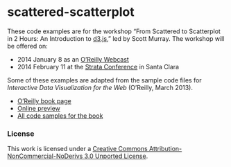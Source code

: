 # scattered-scatterplot

These code examples are for the workshop “From Scattered to Scatterplot in 2 Hours: An Introduction to [d3.js](http://d3js.org),” led by Scott Murray.  The workshop will be offered on:

- 2014 January 8 as an [O’Reilly Webcast](http://oreillynet.com/pub/e/2952)
- 2014 February 11 at the [Strata Conference](http://strataconf.com/strata2014/public/schedule/detail/32866) in Santa Clara

Some of these examples are adapted from the sample code files for *Interactive Data Visualization for the Web* (O’Reilly, March 2013).

- [O’Reilly book page](http://shop.oreilly.com/product/0636920026938.do)
- [Online preview](http://chimera.labs.oreilly.com/books/1230000000345/)
- [All code samples for the book](https://github.com/alignedleft/d3-book)

### License

This work is licensed under a [Creative Commons Attribution-NonCommercial-NoDerivs 3.0 Unported License](http://creativecommons.org/licenses/by-nc-nd/3.0/).


